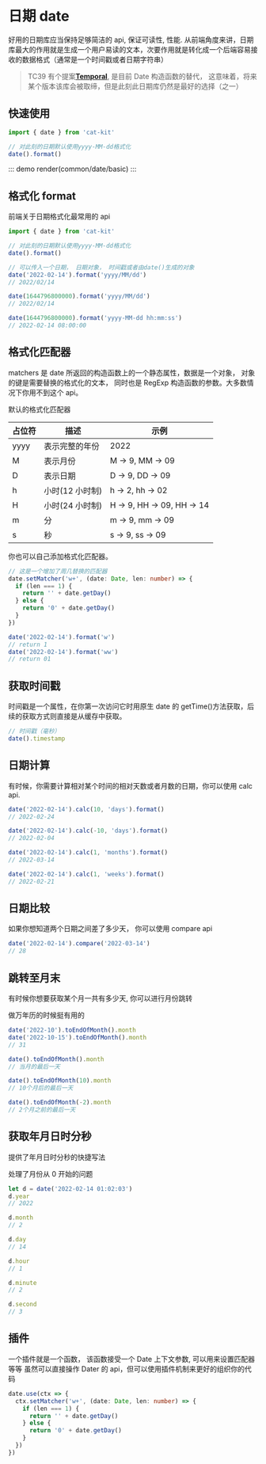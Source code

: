 # 日期 date

好用的日期库应当保持足够简洁的 api, 保证可读性, 性能.
从前端角度来讲，日期库最大的作用就是生成一个用户易读的文本，次要作用就是转化成一个后端容易接收的数据格式（通常是一个时间戳或者日期字符串）

> TC39 有个提案[**Temporal**](https://github.com/tc39/proposals#onboarding-existing-proposals), 是目前 Date 构造函数的替代， 这意味着，将来某个版本该库会被取缔，但是此刻此日期库仍然是最好的选择（之一）

## 快速使用

```ts
import { date } from 'cat-kit'

// 对此刻的日期默认使用yyyy-MM-dd格式化
date().format()
```

::: demo
  render(common/date/basic)
:::

## 格式化 format

前端关于日期格式化最常用的 api

```ts
import { date } from 'cat-kit'

// 对此刻的日期默认使用yyyy-MM-dd格式化
date().format()

// 可以传入一个日期， 日期对象， 时间戳或者由date()生成的对象
date('2022-02-14').format('yyyy/MM/dd')
// 2022/02/14

date(1644796800000).format('yyyy/MM/dd')
// 2022/02/14

date(1644796800000).format('yyyy-MM-dd hh:mm:ss')
// 2022-02-14 08:00:00
```

## 格式化匹配器

matchers 是 date 所返回的构造函数上的一个静态属性，数据是一个对象， 对象的键是需要替换的格式化的文本， 同时也是 RegExp 构造函数的参数。大多数情况下你用不到这个 api。

默认的格式化匹配器

| 占位符 | 描述            | 示例                       |
| ------ | --------------- | -------------------------- |
| yyyy   | 表示完整的年份  | 2022                       |
| M      | 表示月份        | M -> 9, MM -> 09           |
| D      | 表示日期        | D -> 9, DD -> 09           |
| h      | 小时(12 小时制) | h -> 2, hh -> 02           |
| H      | 小时(24 小时制) | H -> 9, HH -> 09, HH -> 14 |
| m      | 分              | m -> 9, mm -> 09           |
| s      | 秒              | s -> 9, ss -> 09           |

你也可以自己添加格式化匹配器。

```ts
// 这是一个增加了周几替换的匹配器
date.setMatcher('w+', (date: Date, len: number) => {
  if (len === 1) {
    return '' + date.getDay()
  } else {
    return '0' + date.getDay()
  }
})

date('2022-02-14').format('w')
// return 1
date('2022-02-14').format('ww')
// return 01
```

## 获取时间戳

时间戳是一个属性，在你第一次访问它时用原生 date 的 getTime()方法获取，后续的获取方式则直接是从缓存中获取。

```ts
// 时间戳（毫秒）
date().timestamp
```

## 日期计算

有时候，你需要计算相对某个时间的相对天数或者月数的日期，你可以使用 calc api.

```ts
date('2022-02-14').calc(10, 'days').format()
// 2022-02-24

date('2022-02-14').calc(-10, 'days').format()
// 2022-02-04

date('2022-02-14').calc(1, 'months').format()
// 2022-03-14

date('2022-02-14').calc(1, 'weeks').format()
// 2022-02-21
```

## 日期比较

如果你想知道两个日期之间差了多少天， 你可以使用 compare api

```ts
date('2022-02-14').compare('2022-03-14')
// 28
```

## 跳转至月末

有时候你想要获取某个月一共有多少天, 你可以进行月份跳转

做万年历的时候挺有用的

```ts
date('2022-10').toEndOfMonth().month
date('2022-10-15').toEndOfMonth().month
// 31

date().toEndOfMonth().month
// 当月的最后一天

date().toEndOfMonth(10).month
// 10个月后的最后一天

date().toEndOfMonth(-2).month
// 2个月之前的最后一天
```


## 获取年月日时分秒

提供了年月日时分秒的快捷写法

处理了月份从 0 开始的问题

```ts
let d = date('2022-02-14 01:02:03')
d.year
// 2022

d.month
// 2

d.day
// 14

d.hour
// 1

d.minute
// 2

d.second
// 3
```

## 插件

一个插件就是一个函数， 该函数接受一个 Date 上下文参数, 可以用来设置匹配器等等
虽然可以直接操作 Dater 的 api，但可以使用插件机制来更好的组织你的代码

```ts
date.use(ctx => {
  ctx.setMatcher('w+', (date: Date, len: number) => {
    if (len === 1) {
      return '' + date.getDay()
    } else {
      return '0' + date.getDay()
    }
  })
})
```
